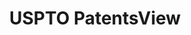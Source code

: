 ---
layout: default
bigquery: https://console.cloud.google.com/bigquery?p=patents-public-data&d=patentsview&page=dataset
citation: Attribution should be given to PatentsView for use, distribution, or derivative
  works.
code: https://github.com/CSSIP-AIR/PatentsView-Code-Snippets/
contributors: USPTO
cost: None
description: 'PatentsView includes US patent data including raw data (summaries, applications,
  pregrant applications), disambugations of inventors and assignees, and inventor
  gender estimates.  Also foreign priority data, # of figures and sheets, and government
  interest statements.'
documentation: https://patentsview.org/query/builder-faqs
last_edit: 04/13/2022, 07:31:22
location: https://patentsview.org/
maintained_by: USPTO
record_creation_timestamp: 12/2/2020 17:20:46
schema_fields:
- latin_name
- gi_statement
- longitude
- subcategory_id
- main_group
- length
- date
- group_id
- variety
- publication_number
- subclass_id
- application_id
- disamb_inventor_id_20200630
- uuid
- exemplary
- f102_date
- role
- latlong
- term_disclaimer
- inventor_id
- rel_id
- filename
- disamb_assignee_id_20200331
- disamb_inventor_id_20200331
- disamb_assignee_id_20181127
- disamb_inventor_id_20200929
- type
- disamb_assignee_id_20190820
- field_title
- classification_status
- disamb_inventor_id_20171003
- country
- organization
- designation
- doctype
- name_last
- disamb_inventor_id_20180528
- disamb_assignee_id_20191231
- abstract
- num_sheets
- lapse_of_patent
- patent_id
- text
- mainclass_id
- disamb_inventor_id_20171226
- disamb_assignee_id_20190312
- f371_date
- classification_level
- action_date
- sequence
- sector_title
- disamb_inventor_id_20170808
- category_id
- name_first
- disamb_inventor_id_20190820
- title
- location_id
- applicant_type
- id
- disclaimer_date
- city
- fname
- status
- term_extension
- ipc_version_indicator
- _102_date
- subgroup_id
- level_two
- disamb_inventor_id_20181127
- section
- state
- lawyer_id
- male_flag
- state_fips
- withdrawn
- series_code
- organization_id
- rawlocation_id
- disamb_inventor_id_20191231
- disamb_inventor_id_20190312
- term_grant
- num_claims
- number
- rawinventor_id
- lname
- subclass
- citation_id
- disamb_inventor_id_20201229
- relkind
- doc_type
- contract_award_number
- ipc_class
- kind
- name
- subgroup
- classification_data_source
- male
- dependent
- field_id
- num
- county
- level_one
- disamb_inventor_id_20170307
- classification_value
- assignee_id
- rawassignee_id
- country_transformed
- category
- disamb_inventor_id_20191008
- disamb_assignee_id_20191008
- symbol_position
- reldocno
- section_id
- level_three
- num_figures
- attribution_status
- rule_47
- group
- _371_date
- latitude
- subsection_id
- disamb_assignee_id_20200929
- county_fips
- deceased
- disamb_assignee_id_20200630
shortname: patentsview
tags:
- disambiguation
- United States
- gender
terms_of_use: Creative Commons Attribution 4.0 International License.
timeframe: 1963-1999
title: USPTO PatentsView
uuid: cf1780b1-e265-4e49-8d1d-83b9cfe0fd9a
---